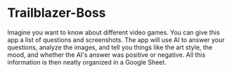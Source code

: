 # Trailblazer-Boss
Imagine you want to know about different video games. You can give this app a list of questions and screenshots. The app will use AI to answer your questions, analyze the images, and tell you things like the art style, the mood, and whether the AI's answer was positive or negative. All this information is then neatly organized in a Google Sheet.
